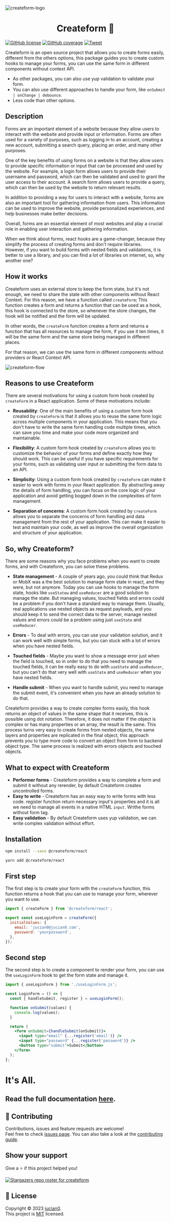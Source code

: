 ![createform-logo](img/logo.svg)

<h1 align="center">Createform 👋</h1>

[![GitHub license](https://img.shields.io/badge/License-mit-green)](https://github.com/Jucian0/createform/blob/master/LICENSE)
[![GitHub coverage](https://img.shields.io/badge/coverage-96.8%25-brightgreen)](https://github.com/jucian0/createform/tree/master/test)
[![Tweet](https://img.shields.io/twitter/url/http/shields.io.svg?style=social)](https://twitter.com/intent/tweet?text=React+hook+for+forms+and+validations&url=https://github.com/jucian0/createform&hashtags=reactjs,hook,javascript,forms)

Createform is an open source project that allows you to create forms easily, different from the others options, this package guides you to create custom hooks to manage your forms, you can use the same form in different components without context API.

- As other packages, you can also use yup validation to validate your form.
- You can also use different approaches to handle your form, like `onSubmit | onChange | debounce`.
- Less code than other options.

## Description

Forms are an important element of a website because they allow users to interact with the website and provide input or information. Forms are often used for a variety of purposes, such as logging in to an account, creating a new account, submitting a search query, placing an order, and many other purposes.

One of the key benefits of using forms on a website is that they allow users to provide specific information or input that can be processed and used by the website. For example, a login form allows users to provide their username and password, which can then be validated and used to grant the user access to their account. A search form allows users to provide a query, which can then be used by the website to return relevant results.

In addition to providing a way for users to interact with a website, forms are also an important tool for gathering information from users. This information can be used to improve the website, provide personalized experiences, and help businesses make better decisions.

Overall, forms are an essential element of most websites and play a crucial role in enabling user interaction and gathering information.

When we think about forms, react hooks are a game-changer, because they simplify the process of creating forms and don't require libraries.  
However, if you want to build forms with nested fields and validations, it is better to use a library, and you can find a lot of libraries on internet, so, why another one?

## How it works

Createform uses an external store to keep the form state, but it's not enough, we need to share the state with other components without React Context. For this reason, we have a function called `createForm`;
This function creates a form and returns a function that can be used as a hook, this hook is connected to the store, so whenever the store changes, the hook will be notified and the form will be updated.

In other words, the `createForm` function creates a form and returns a function that has all resources to manage the form, if you use it ten times, it will be the same form and the same store being managed in different places.

For that reason, we can use the same form in different components without providers or React Context API.

![createform-flow](img/createform-flow.png)

## Reasons to use Createform

There are several motivations for using a custom form hook created by `createForm` in a React application. Some of these motivations include:

- **Reusability**: One of the main benefits of using a custom form hook created by `createForm` is that it allows you to reuse the same form logic across multiple components in your application. This means that you don't have to write the same form handling code multiple times, which can save you time and make your code more organized and maintainable.

- **Flexibility**: A custom form hook created by `createForm` allows you to customize the behavior of your forms and define exactly how they should work. This can be useful if you have specific requirements for your forms, such as validating user input or submitting the form data to an API.

- **Simplicity**: Using a custom form hook created by `createForm` can make it easier to work with forms in your React application. By abstracting away the details of form handling, you can focus on the core logic of your application and avoid getting bogged down in the complexities of form management.

- **Separation of concerns**: A custom form hook created by `createForm` allows you to separate the concerns of form handling and data management from the rest of your application. This can make it easier to test and maintain your code, as well as improve the overall organization and structure of your application.

## So, why Createform?

There are some reasons why you face problems when you want to create forms, and with Createform, you can solve these problems.

- **State management** - A couple of years ago, you could think that Redux or
  MobX was a the best solution to manage form state in react, and they were, but not anymore. Today
  you can use hooks to manage the form state, hooks like `useStatew` and
  `useReducer` are a good solution to manage the state. But managing values,
  touched fields and errors could be a problem if you don't have a standard way to
  manage them. Usually, real applications use nested objects as request payloads,
  and you should keep it to send the correct data to the server, manage nested
  values and errors could be a problem using just `useState` and `useReducer`.

- **Errors** - To deal with errors, you can use your validation solution, and it can
  work well with simple forms, but you can stuck with a lot of errors when you
  have nested fields.

- **Touched fields** - Maybe you want to show a message error
  just when the field is touched, so in order to do that you need to manage the
  touched fields, it can be really easy to do with `useState` and `useReducer`,
  but you can't do that very well with `useState` and `useReducer` when you have
  nested fields.

- **Handle submit** - When you want to handle submit, you need to
  manage the submit event, it's convenient when you have an already solution to do
  that.

Createform provides a way to create complex forms easily, this hook returns an object
of values ​​in the same shape that it receives, this is possible using dot notation.
Therefore, it does not matter if the object is complex or has many properties or
an array, the result is the same. This process turns very easy to create forms from
nested objects, the same layers and properties are replicated in the final object,
this approach prevents you to type more code to convert an object from form to backend
object type. The same process is realized with errors objects and touched objects.

## What to expect with Createform

- **Performer forms** - Createform provides a way to complete a form and submit it without any rerender, by default Createform creates uncontrolled forms.
- **Easy to write** - Createform has an easy way to write forms with less code. register function return necessary input's properties and it is all we need to manage all events in a native HTML `input`. Writhe forms without form tag.
- **Easy validation** - By default Createform uses yup validation, we can write complex validation without effort.

## Installation

```bash
npm install --save @createform/react
```

```bash
yarn add @createform/react
```

## First step

The first step is to create your form with the `createForm` function, this function returns a hook that you can use to manage your form, wherever you want to use.

```javascript
import { createForm } from '@createform/react';

export const useLoginForm = createForm({
  initialValues: {
    email: 'jucian0@jucian0.com',
    password: 'yourpassword',
  },
});
```

## Second step

The second step is to create a component to render your form, you can use the `useLoginForm` hook to get the form state and manage it.

```jsx
import { useLoginForm } from './useLoginForm.js';

const LoginForm = () => {
  const { handleSubmit, register } = useLoginForm();

  function onSubmit(values) {
    console.log(values);
  }

  return (
    <form onSubmit={handleSubmit(onSubmit)}>
      <input type="email" {...register('email')} />
      <input type="password" {...register('password')} />
      <button type="submit">Submit</button>
    </form>
  );
};
```

# It's All.

## Read the full documentation [here](https://useform.org/docs/).

## 🤝 Contributing

Contributions, issues and feature requests are welcome!<br />Feel free to check [issues page](https://github.com/jucian0/createform/issues). You can also take a look at the [contributing guide](https://github.com/Jucian0/createform/blob/main/CONTRIBUTING.md).

## Show your support

Give a ⭐️ if this project helped you!

[![Stargazers repo roster for createform](https://reporoster.com/stars/jucian0/createform)](https://github.com/jucian0/createform/stargazers)

## 📝 License

Copyright © 2023 [jucian0](https://github.com/jucian0).<br />
This project is [MIT](https://github.com/jucian0/createform/blob/53debd6986650f76561795f2069d6eebc5db6c65/LICENSE) licensed.
